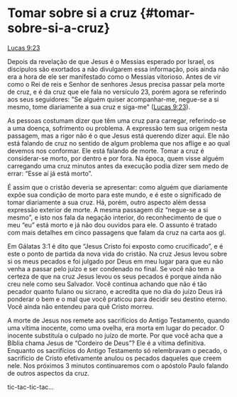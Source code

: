 # **Tomar sobre si a cruz** {#tomar-sobre-si-a-cruz}

[Lucas 9:23](http://bibliaonline.com.br/acf/lc/9/23)

Depois da revelação de que Jesus é o Messias esperado por Israel, os discípulos são exortados a não divulgarem essa informação, pois ainda não era a hora de ele ser manifestado como o Messias vitorioso. Antes de vir como o Rei de reis e Senhor de senhores Jesus precisa passar pela morte de cruz, e é da cruz que ele fala no versículo 23, porém agora se referindo aos seus seguidores: &quot;Se alguém quiser acompanhar-me, negue-se a si mesmo, tome diariamente a sua cruz e siga-me&quot; ([Lucas 9:23](http://bibliaonline.com.br/acf/lc/9/23)).

As pessoas costumam dizer que têm uma cruz para carregar, referindo-se a uma doença, sofrimento ou problema. A expressão tem sua origem nesta passagem, mas a rigor não é o que Jesus está querendo dizer aqui. Ele não está falando de cruz no sentido de algum problema que nos aflige e ao qual devemos nos conformar. Ele está falando de morte. Tomar a cruz é considerar-se morto, por dentro e por fora. Na época, quem visse alguém carregando uma cruz minutos antes da execução podia dizer sem medo de errar: “Esse aí já está morto”.

É assim que o cristão deveria se apresentar: como alguém que diariamente expõe sua condição de morto para este mundo, e é este o significado de tomar diariamente a sua cruz. Há, porém, outro aspecto além dessa expressão exterior de morte. A mesma passagem diz “negue-se a si mesmo”, e isto nos fala da negação interior, do reconhecimento de que o meu “eu” está morto e já não dou ouvidos para ele. O assunto é tratado com mais detalhes em cinco passagens que falam da cruz na carta aos gl.

Em Gálatas 3:1 é dito que “Jesus Cristo foi exposto como crucificado”, e é este o ponto de partida da nova vida do cristão. Na cruz Jesus levou sobre si os meus pecados e foi julgado por Deus em meu lugar para que eu não venha a passar pelo juízo e ser condenado no final. Se você não tem a certeza de que na cruz Jesus levou os seus pecados é porque ainda não creu nele como seu Salvador. Você continua achando que não é tão pecador quanto fulano ou sicrano, e acredita que no dia do juízo Deus irá ponderar o bem e o mal que você praticou para decidir seu destino eterno. Você ainda não entendeu para quê Cristo morreu.

A morte de Jesus nos remete aos sacrifícios do Antigo Testamento, quando uma vítima inocente, como uma ovelha, era morta em lugar do pecador. O inocente substituía o culpado no juízo de morte. Por que você acha que a Bíblia chama Jesus de “Cordeiro de Deus”? Ele é a vítima definitiva. Enquanto os sacrifícios do Antigo Testamento só relembravam o pecado, o sacrifício de Cristo efetivamente anulou os pecados daqueles que creem nele. Nos próximos 3 minutos continuaremos com o apóstolo Paulo falando de outros aspectos da cruz.

tic-tac-tic-tac...
